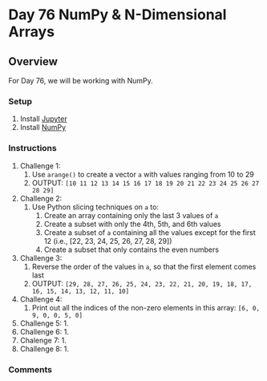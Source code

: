 # Day 76 NumPy & N-Dimensional Arrays

## Overview

For Day 76, we will be working with NumPy.

### Setup

1. Install [Jupyter](https://pypi.org/project/jupyter/)
2. Install [NumPy](https://pypi.org/project/numpy/)

### Instructions

1. Challenge 1:
   1. Use `arange()` to create a vector `a` with values ranging from 10 to 29
   2. OUTPUT:
   ```[10 11 12 13 14 15 16 17 18 19 20 21 22 23 24 25 26 27 28 29]```
2. Challenge 2:
   1. Use Python slicing techniques on `a` to:
      1. Create an array containing only the last 3 values of `a`
      2. Create a subset with only the 4th, 5th, and 6th values
      3. Create a subset of `a` containing all the values except for the first 12 (i.e., [22, 23, 24, 25, 26, 27, 28, 29])
      4. Create a subset that only contains the even numbers
3. Challenge 3:
   1. Reverse the order of the values in `a`, so that the first element comes last
   2. OUTPUT:
   ```[29, 28, 27, 26, 25, 24, 23, 22, 21, 20, 19, 18, 17, 16, 15, 14, 13, 12, 11, 10]```
4. Challenge 4:
   1. Print out all the indices of the non-zero elements in this array:
   ```[6, 0, 9, 0, 0, 5, 0]```
5. Challenge 5:
   1. 
6. Challenge 6:
   1. 
7. Chalenge 7:
   1. 
8. Challenge 8:
   1. 

### Comments


